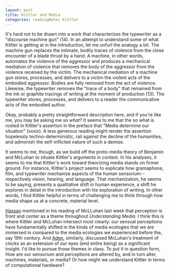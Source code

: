 ```yaml
---
layout: post
title: Kittler and Media
categories: readingNotes Kittler
---
```

It's hard not to be drawn into a work that characterizes the typewriter as a "discourse machine gun" (14). In an attempt to understand some of what Kittler is getting at in the introduction, let me unfurl the analogy a bit. The machine gun replaces the intimate, bodily traces of violence from the close encounter of a blade thrust by a hand. A machine, in other words, automates the violence of the aggressor and produces a mechanical mediation of violence that removes the body of the aggressor from the violence received by the victim. The mechanical mediation of a machine gun stores, processes, and delivers to a victim the violent acts of the embodied aggressor. Bodies are fully removed from the act of violence. Likewise, the typewriter removes the "trace of a body" that remained from the ink or graphite tracings of writing at the moment of production (13). The typewriter stores, processes, and delivers to a reader the communicative acts of the embodied author.

Okay, probably a pretty straightforward description here, and if you're like me, you may be asking me *so what*? It seems to me that the so what is rooted in Kittler's assertion in the preface that "Media determine our situation" (xxxix). A less generous reading might render the assertion hopelessly techno-deterministic, rail against the decline of the humanities, and admonish the self-inflicted nature of such a demise.

It seems to me, though, as we build off the proto-media theory of Benjamin and McLuhan to situate Kittler's arguments in context. In his analyses, it seems to me that Kittler's work toward theorizing media stands on firmer ground. For instance, Kittler's project seems to explicate how gramaphone, film, and typewriter mechanize aspects of the human sensorium--respectively vision, hearing, and language. That mechanization, he seems to be saying, presents a qualitative shift in human experience, a shift he explores in detail in the introduction with his exploration of writing. In other words, I find Kittler helpful in terms of challenging me to think through how media shape us at a concrete, material level.

[Hassan](http://hassana85.github.io/blog/2016-01-27/From-Tribal-to-Tactile.html) mentioned in his reading of McLLuhan last week that perception is front and center as a theme throughout *Understanding Media*. I think this is where Kittler and McLuhan intersect most clearly: our sensual perceptions have fundamentally shifted in the kinds of media ecologies that we are immersed in compared to the media ecologies we experienced before the, say 19th century. And [Aden](http://adenj86.github.io/blog/2016-01-27/First-Reading-Post.html), similarly, discussed McLuhan's treatment of clocks as an extension of our eyes (end entire being) as a significant insight. I'd like to pursue those themes in class. To put it in question form, How are our sensorium and perceptions are altered by, and in turn alter, machines, materials, or media? Or how might we understand Kittler in terms of computational hardware?
